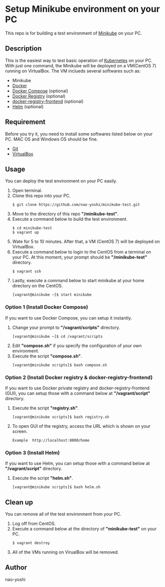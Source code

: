 # Setup Minikube environment on your PC
This repo is for building a test environment of [Minikube](https://github.com/kubernetes/minikube/) on your PC.


## Description
This is the easiest way to test basic operation of [Kubernetes](https://kubernetes.io/) on your PC. With just one command, the Minikube will be deployed on a VM(CentOS 7) running on VirtualBox. The VM inclueds several softwares such as:
- Minikube
- [Docker](https://www.docker.com/)
- [Docker Compose](https://docs.docker.com/compose/) (optional)
- [Docker Registry](https://docs.docker.com/registry/) (optional)
- [docker-registry-frontend](https://hub.docker.com/r/konradkleine/docker-registry-frontend/) (optional)
- [Helm](https://helm.sh/) (optional)


## Requirement
Before you try it, you need to install some softwares listed below on your PC. MAC OS and Windows OS should be fine.
- [Git](https://git-scm.com/)
- [VirtualBox](https://www.virtualbox.org/)


## Usage
You can deploy the test environment on your PC easily.

1. Open terminal.
2. Clone this repo into your PC.
   ```
   $ git clone https://github.com/nao-yoshi/minikube-test.git
   ```
3. Move to the directory of this repo **"/minikube-test"**.
4. Execute a command below to build the test environment.
   ```
   $ cd minikube-test
   $ vagrant up
   ```
5. Wate for 5 to 10 minutes. After that, a VM (CentOS 7) will be deployed on VirtualBox. 
6. Execute a command below to login to the CentOS from a terminal on your PC. At this moment, your prompt should be **"/minikube-test"** directory.
   ```
   $ vagrant ssh
   ```
7. Lastly, execute a command below to start minikube at your home directory on the CentOS.
   ```
   [vagrant@minikube ~]$ start minikube
   ```

### Option 1 (Install Docker Compose)
If you want to use Docker Compose, you can setup it instantly.

1. Change your prompt to **"/vagrant/scripts"** directory.
   ```
   [vagrant@minikube ~]$ cd /vagrant/scripts
   ```
2. Edit **"compose.sh"** if you specify the configuration of your own environment.
3. Execute the script **"compose.sh"**.
   ```
   [vagrant@minikube scripts]$ bash compose.sh
   ```


### Option 2 (Install Docker registry & docker-registry-frontend)
If you want to use Docker private registry and docker-registry-frontend (GUI), you can setup those with a command below at **"/vagrant/script"** directory.

1. Execute the script **"registry.sh"**.
   ```
   [vagrant@minikube scripts]$ bash registry.sh
   ```
2. To open GUI of the registry, access the URL which is shown on your screen.
   ```
   Example  http://localhost:8000/home
   ```


### Option 3 (Install Helm)
If you want to use Helm, you can setup those with a command below at **"/vagrant/script"** directory.

1. Execute the script **"helm.sh"**.
   ```
   [vagrant@minikube scripts]$ bash helm.sh
   ```


## Clean up
You can remove all of the test environment from your PC.

1. Log off from CentOS.
2. Execute a command below at the directory of **"minikube-test"** on your PC.
   ```
   $ vagrant destroy
   ```
3. All of the VMs running on VirualBox will be removed.


## Author
nao-yoshi
